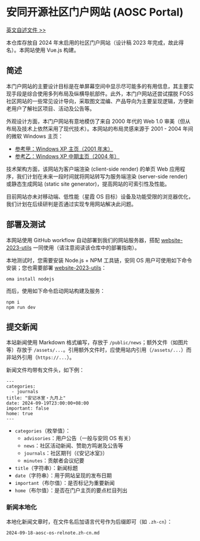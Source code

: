 安同开源社区门户网站 (AOSC Portal)
===

[英文自述文件 >>](/README.md)

本仓库存放自 2024 年末启用的社区门户网站（设计稿 2023 年完成，故此得名）。本网站使用 Vue.js 构建。

简述
---

本门户网站的主要设计目标是在单屏幕空间中显示尽可能多的有用信息，其主要实现手段是综合使用多列布局及纵横导航部件。此外，本门户网站还尝试摆脱 FOSS 社区网站的一些常见设计导向，采取图文混编、产品导向为主要呈现逻辑，方便新老用户了解社区项目、活动及公告等。

外观设计方面，本门户网站有意地模仿了来自 2000 年代的 Web 1.0 审美（但从布局及技术上依然采用了现代技术）。本网站的布局灵感来源于 2001 - 2004 年间的微软 Windows 主页：

- [参考甲：Windows XP 主页（2001 年末）](https://web.archive.org/web/20011211230629/http://microsoft.com/windowsxp/default.asp)
- [参考乙：Windows XP 中期主页（2004 年）](https://web.archive.org/web/20040204080626/http://www.microsoft.com/china/windows/default.mspx)

技术架构方面，该网站为客户端渲染 (client-side render) 的单页 Web 应用程序，我们计划在未来一段时间就将网站转写为服务端渲染 (server-side render) 或静态生成网站 (static site generator)，提高网站的可索引性及性能。

目前网站亦未对移动端、低性能（星霞 OS 目标）设备及功能受限的浏览器优化，我们计划在后续研判是否通过实现专用网站解决此问题。

部署及测试
---

本网站使用 GitHub workflow 自动部署到我们的网站服务器，搭配 [website-2023-utils](https://github.com/AOSC-Dev/website-2023-utils) 一同使用（请注意阅读该仓库中的部署指南）。

本地测试时，您需要安装 Node.js + NPM 工具链，安同 OS 用户可使用如下命令安装；您也需要部署 [website-2023-utils](https://github.com/AOSC-Dev/website-2023-utils)：

```
oma install nodejs
```

而后，使用如下命令启动网站构建及服务：

```
npm i
npm run dev
```

提交新闻
---

本站新闻使用 Markdown 格式编写，存放于 `/public/news`；额外文件（如图片等）存放于 `/assets/...`。引用额外文件时，应使用站内引用（`/assets/...`）而非站外引用（`https://...`）。

新闻文件均带有文件头，如下例：

```
---
categories:
  - journals
title: "安记冰室・九月上"
date: 2024-09-19T23:00:00+08:00
important: false
home: true
---
```

- `categories`（枚举值）：
    - `advisories`：用户公告（一般与安同 OS 有关）
    - `news`：社区活动新闻、赞助方鸣谢及公告等
    - `journals`：社区期刊（《安记冰室》）
    - `minutes`：贡献者会议纪要
- `title`（字符串）：新闻标题
- `date`（字符串）：用于网站呈现的发布日期
- `important`（布尔值）：是否标记为重要新闻
- `home`（布尔值）：是否在门户主页的要点栏目列出

### 新闻本地化

本地化新闻文章时，在文件名后加语言代号作为后缀即可（如 `.zh-cn`）：

```
2024-09-18-aosc-os-relnote.zh-cn.md
```
